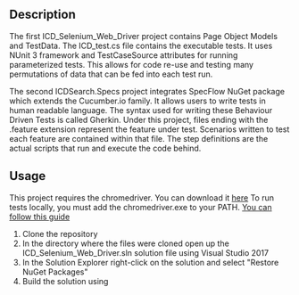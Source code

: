 ## Description
The first ICD_Selenium_Web_Driver project contains Page Object Models and TestData. The ICD_test.cs file contains the executable tests. It uses NUnit 3 framework and TestCaseSource attributes for running parameterized tests. This allows for code re-use and testing many permutations of data that can be fed into each test run. 

The second ICDSearch.Specs project integrates SpecFlow NuGet package which extends the Cucumber.io family. It allows users to write tests in human readable language. The syntax used for writing these Behaviour Driven Tests is called Gherkin. Under this project, files ending with the .feature extension represent the feature under test. Scenarios written to test each feature are contained within that file. The step definitions are the actual scripts that run and execute the code behind.

## Usage
This project requires the chromedriver. You can download it [here](http://chromedriver.chromium.org/)
To run tests locally, you must add the chromedriver.exe to your PATH. [You can follow this guide](https://developers.thomsonreuters.com/sites/default/files/How%20To%20Add%20ChromeDriver%20To%20System%20Variables_0.pdf)
1. Clone the repository
2. In the directory where the files were cloned open up the ICD_Selenium_Web_Driver.sln solution file using Visual Studio 2017
3. In the Solution Explorer right-click on the solution and select "Restore NuGet Packages"
4. Build the solution using 

    
